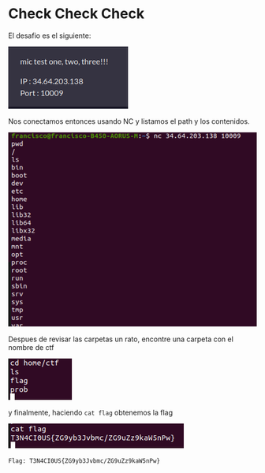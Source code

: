 # Check Check Check

El desafio es el siguiente:

![picture 20](../../images/7f771ae721b10b1e5ef85df3645f7291a7067b8ccab6d58c3ae49f984db0e775.png)  

Nos conectamos entonces usando NC y listamos el path y los contenidos.

![picture 21](../../images/c7cb251be495085c1f74f3baa94e18ac606e3d05b825dce32306054eeb4f36de.png)  

Despues de revisar las carpetas un rato, encontre una carpeta con el nombre de ctf

![picture 22](../../images/b5d51ad58e04f6fb75461280a0286edb5c78ca46a809e155e95c1804594c08c2.png)  

y finalmente, haciendo `cat flag` obtenemos la flag

![picture 24](../../images/4808e3572e57e8ad9fbf6b09d8495d45fcaf9fbeeafbb9cfebab45fecb227263.png)  

```
Flag: T3N4CI0US{ZG9yb3Jvbmc/ZG9uZz9kaW5nPw}
```